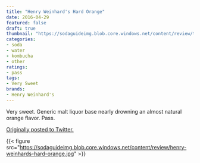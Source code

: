 ```yaml
---
title: "Henry Weinhard's Hard Orange"
date: 2016-04-29
featured: false
draft: true
thumbnail: "https://sodaguideimg.blob.core.windows.net/content/review/thumbs/henry-weinhards-hard-orange.jpg"
categories:
- soda
- water
- kombucha
- other
ratings:
- pass
tags:
- Very Sweet
brands:
- Henry Weinhard's
---
```


Very sweet. Generic malt liquor base nearly drowning an almost natural orange flavor. Pass.

[Originally posted to Twitter.](https://twitter.com/Cavorter/status/726214577801801729)

{{< figure src="https://sodaguideimg.blob.core.windows.net/content/review/henry-weinhards-hard-orange.jpg" >}}

